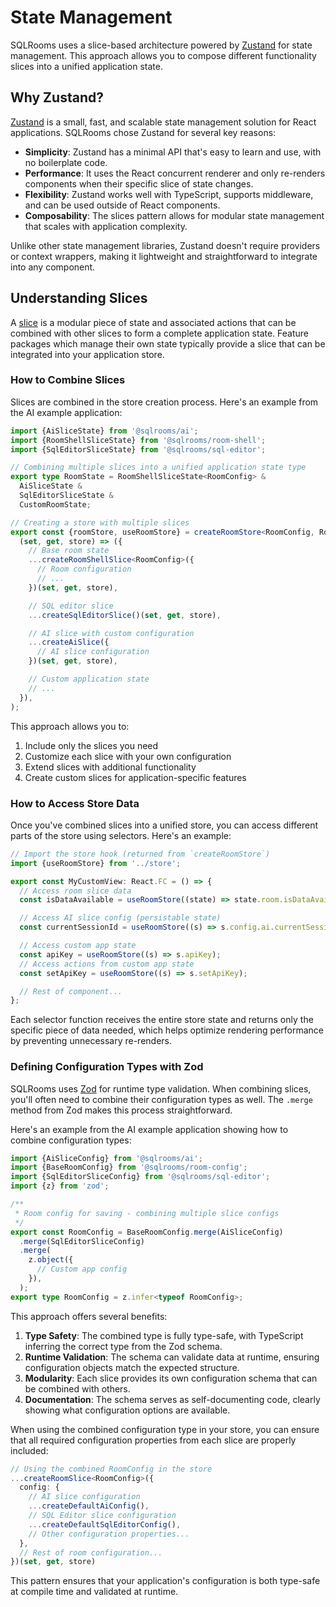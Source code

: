 # State Management

SQLRooms uses a slice-based architecture powered by [Zustand](http://zustand.docs.pmnd.rs/) for state management. This approach allows you to compose different functionality slices into a unified application state.

## Why Zustand?

[Zustand](https://zustand.docs.pmnd.rs/) is a small, fast, and scalable state management solution for React applications. SQLRooms chose Zustand for several key reasons:

- **Simplicity**: Zustand has a minimal API that's easy to learn and use, with no boilerplate code.
- **Performance**: It uses the React concurrent renderer and only re-renders components when their specific slice of state changes.
- **Flexibility**: Zustand works well with TypeScript, supports middleware, and can be used outside of React components.
- **Composability**: The slices pattern allows for modular state management that scales with application complexity.

Unlike other state management libraries, Zustand doesn't require providers or context wrappers, making it lightweight and straightforward to integrate into any component.

## Understanding Slices

A [slice](https://zustand.docs.pmnd.rs/guides/slices-pattern) is a modular piece of state and associated actions that can be combined with other slices to form a complete application state. Feature packages which manage their own state typically provide a slice that can be integrated into your application store.

### How to Combine Slices

Slices are combined in the store creation process. Here's an example from the AI example application:

```typescript
import {AiSliceState} from '@sqlrooms/ai';
import {RoomShellSliceState} from '@sqlrooms/room-shell';
import {SqlEditorSliceState} from '@sqlrooms/sql-editor';

// Combining multiple slices into a unified application state type
export type RoomState = RoomShellSliceState<RoomConfig> &
  AiSliceState &
  SqlEditorSliceState &
  CustomRoomState;

// Creating a store with multiple slices
export const {roomStore, useRoomStore} = createRoomStore<RoomConfig, RoomState>(
  (set, get, store) => ({
    // Base room state
    ...createRoomShellSlice<RoomConfig>({
      // Room configuration
      // ...
    })(set, get, store),

    // SQL editor slice
    ...createSqlEditorSlice()(set, get, store),

    // AI slice with custom configuration
    ...createAiSlice({
      // AI slice configuration
    })(set, get, store),

    // Custom application state
    // ...
  }),
);
```

This approach allows you to:

1. Include only the slices you need
2. Customize each slice with your own configuration
3. Extend slices with additional functionality
4. Create custom slices for application-specific features

### How to Access Store Data

Once you've combined slices into a unified store, you can access different parts of the store using selectors. Here's an example:

```typescript
// Import the store hook (returned from `createRoomStore`)
import {useRoomStore} from '../store';

export const MyCustomView: React.FC = () => {
  // Access room slice data
  const isDataAvailable = useRoomStore((state) => state.room.isDataAvailable);

  // Access AI slice config (persistable state)
  const currentSessionId = useRoomStore((s) => s.config.ai.currentSessionId);

  // Access custom app state
  const apiKey = useRoomStore((s) => s.apiKey);
  // Access actions from custom app state
  const setApiKey = useRoomStore((s) => s.setApiKey);

  // Rest of component...
};
```

Each selector function receives the entire store state and returns only the specific piece of data needed, which helps optimize rendering performance by preventing unnecessary re-renders.

### Defining Configuration Types with Zod

SQLRooms uses [Zod](https://zod.dev/) for runtime type validation. When combining slices, you'll often need to combine their configuration types as well. The `.merge` method from Zod makes this process straightforward.

Here's an example from the AI example application showing how to combine configuration types:

```typescript
import {AiSliceConfig} from '@sqlrooms/ai';
import {BaseRoomConfig} from '@sqlrooms/room-config';
import {SqlEditorSliceConfig} from '@sqlrooms/sql-editor';
import {z} from 'zod';

/**
 * Room config for saving - combining multiple slice configs
 */
export const RoomConfig = BaseRoomConfig.merge(AiSliceConfig)
  .merge(SqlEditorSliceConfig)
  .merge(
    z.object({
      // Custom app config
    }),
  );
export type RoomConfig = z.infer<typeof RoomConfig>;
```

This approach offers several benefits:

1. **Type Safety**: The combined type is fully type-safe, with TypeScript inferring the correct type from the Zod schema.
2. **Runtime Validation**: The schema can validate data at runtime, ensuring configuration objects match the expected structure.
3. **Modularity**: Each slice provides its own configuration schema that can be combined with others.
4. **Documentation**: The schema serves as self-documenting code, clearly showing what configuration options are available.

When using the combined configuration type in your store, you can ensure that all required configuration properties from each slice are properly included:

```typescript
// Using the combined RoomConfig in the store
...createRoomSlice<RoomConfig>({
  config: {
    // AI slice configuration
    ...createDefaultAiConfig(),
    // SQL Editor slice configuration
    ...createDefaultSqlEditorConfig(),
    // Other configuration properties...
  },
  // Rest of room configuration...
})(set, get, store)
```

This pattern ensures that your application's configuration is both type-safe at compile time and validated at runtime.
